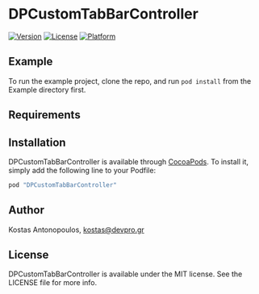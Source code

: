 # DPCustomTabBarController

<!--[![CI Status](http://img.shields.io/travis/Kostas Antonopoulos/DPCustomTabBarController.svg?style=flat)](https://travis-ci.org/Kostas Antonopoulos/DPCustomTabBarController)-->
[![Version](https://img.shields.io/cocoapods/v/DPCustomTabBarController.svg?style=flat)](http://cocoapods.org/pods/DPCustomTabBarController)
[![License](https://img.shields.io/cocoapods/l/DPCustomTabBarController.svg?style=flat)](http://cocoapods.org/pods/DPCustomTabBarController)
[![Platform](https://img.shields.io/cocoapods/p/DPCustomTabBarController.svg?style=flat)](http://cocoapods.org/pods/DPCustomTabBarController)

## Example

To run the example project, clone the repo, and run `pod install` from the Example directory first.

## Requirements

## Installation

DPCustomTabBarController is available through [CocoaPods](http://cocoapods.org). To install
it, simply add the following line to your Podfile:

```ruby
pod "DPCustomTabBarController"
```

## Author

Kostas Antonopoulos, kostas@devpro.gr

## License

DPCustomTabBarController is available under the MIT license. See the LICENSE file for more info.
